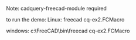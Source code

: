 Note: cadquery-freecad-module required

to run the demo:
Linux:
freecad cq-ex2.FCMacro

windows:
c:\FreeCAD\bin\freecad cq-ex2.FCMacro